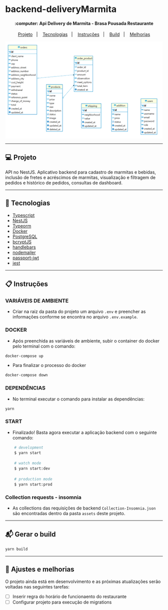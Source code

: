 # backend-deliveryMarmita

<h4 align="center">
    :computer: Api Delivery de Marmita - Brasa Pousada Restaurante
</h4>

<p align="center">
    <a href="#-projeto">Projeto</a>&nbsp;&nbsp;&nbsp;|&nbsp;&nbsp;&nbsp;
    <a href="#rocket-tecnologias">Tecnologias</a>&nbsp;&nbsp;&nbsp;|&nbsp;&nbsp;&nbsp;
    <a href="#user-content-clipboard-instruções">Instruções</a>&nbsp;&nbsp;&nbsp;|&nbsp;&nbsp;&nbsp;
    <a href="#-gerar-o-build">Build</a>&nbsp;&nbsp;&nbsp;|&nbsp;&nbsp;&nbsp;
    <a href="#-ajustes-e-melhorias">Melhorias</a>
</p>

<div align="center">
    <img alt="Modelagem" src="https://raw.githubusercontent.com/ygor-salles/backend-deliveryMarmita/main/assets/modeloBD.PNG" alt="ModelagemBanco" >
</div>
 
----
 ## 💻 Projeto

API no NestJS. Aplicativo backend para cadastro de marmitas e bebidas, inclusão de fretes e acréscimos de marmitas, visualização e filtragem de pedidos e histórico de pedidos, consultas de dashboard.

---

## :rocket: Tecnologias

- [Typescript](https://www.typescriptlang.org/)
- [NestJS](https://nestjs.com/)
- [Typeorm](https://typeorm.io/)
- [Docker](https://www.docker.com/)
- [PostgreSQL](https://www.postgresql.org/)
- [bcryptJS](https://openbase.com/js/bcryptjs/documentation)
- [handlebars](https://handlebarsjs.com/)
- [nodemailer](https://nodemailer.com/about/)
- [passport-jwt](http://www.passportjs.org/packages/passport-jwt/)
- [jest](https://jestjs.io/pt-BR/)

---

## :clipboard: Instruções

### VARIÁVEIS DE AMBIENTE

- Criar na raiz da pasta do projeto um arquivo `.env` e preencher as informações conforme se encontra no arquivo `.env.example`.

### DOCKER

- Após preenchida as variáveis de ambiente, subir o container do docker pelo terminal com o comando:

```bash
docker-compose up
```

- Para finalizar o processo do docker

```bash
docker-compose down
```

### DEPENDÊNCIAS

- No terminal executar o comando para instalar as dependências:

```bash
yarn
```

### START

- Finalizado! Basta agora executar a aplicação backend com o seguinte comando:

```bash
    # development
    $ yarn start

    # watch mode
    $ yarn start:dev

    # production mode
    $ yarn start:prod
```

### Collection requests - insomnia
 
 - As collections das requisições de backend `Collection-Insomnia.json` são encontradas dentro da pasta `assets` deste projeto.


---

## 📬 Gerar o build

```bash
yarn build
```

---

## 📌 Ajustes e melhorias

O projeto ainda está em desenvolvimento e as próximas atualizações serão voltadas nas seguintes tarefas:

- [ ] Inserir regra do horário de funcionaento do restaurante
- [ ] Configurar projeto para execução de migrations
